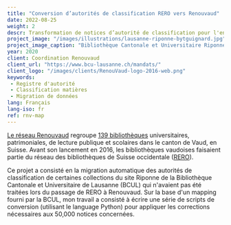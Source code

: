 ```yaml
---
title: "Conversion d’autorités de classification RERO vers Renouvaud"
date: 2022-08-25
weight: 2
descr: Transformation de notices d’autorité de classification pour l'enrichissement du catalogue Renouvaud.
project_image: "/images/illustrations/lausanne-riponne-bytguignard.jpg"
project_image_caption: "Bibliothèque Cantonale et Universitaire Riponne, Palais de Rumine, Lausanne"
year: 2020
client: Coordination Renouvaud
client_url: "https://www.bcu-lausanne.ch/mandats/"
client_logo: "/images/clients/RenouVaud-logo-2016-web.png"
keywords: 
 - Registre d'autorité
 - Classification matières
 - Migration de données
lang: Français
lang-iso: fr
ref: rnv-map
---
```


[Le réseau Renouvaud](https://www.bcu-lausanne.ch/mandats/) regroupe [139 bibliothèques](https://map.renouvaud.ch/) 
universitaires, patrimoniales, de lecture publique et scolaires dans le canton de Vaud, en Suisse. 
Avant son lancement en 2016, les bibliothèques vaudoises faisaient partie du réseau des bibliothèques de Suisse
occidentale ([RERO](https://www.rero.ch)).

Ce projet a consisté en la migration automatique des autorités de classification de certaines collections du site
Riponne de la Bibliothèque Cantonale et Universitaire de Lausanne (BCUL) qui n'avaient pas été traitées lors du passage de RERO à
Renouvaud. Sur la base d'un mapping fourni par la BCUL, mon travail a consisté à écrire une série de scripts de conversion
(utilisant le language Python) pour appliquer les corrections nécessaires aux 50,000 notices concernées.
